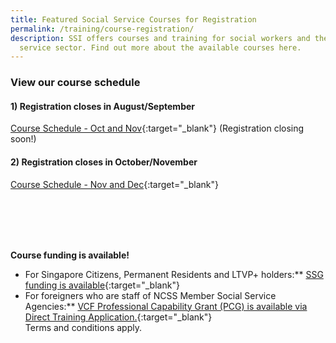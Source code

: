 ```yaml
---
title: Featured Social Service Courses for Registration
permalink: /training/course-registration/
description: SSI offers courses and training for social workers and the social
  service sector. Find out more about the available courses here.
---
```

### **View our course schedule**

#### 1) Registration closes in August/September
[Course Schedule - Oct and Nov](/files/Files%20for%20Learners/Course%20Schedule%20-%20Oct%20and%20Nov%20(Register%20by%20Sept).pdf){:target="_blank"} (Registration closing soon!)

#### 2) Registration closes in October/November
[Course Schedule - Nov and Dec](/files/Files%20for%20Learners/Course%20Schedule%20-%20Nov%20-%20Dec.pdf){:target="_blank"}


<br>
<br>
<br>
<br>

**Course funding is available!**
* For Singapore Citizens, Permanent Residents and LTVP+ holders:** [SSG funding is available](https://www.ssg-wsg.gov.sg/individuals/training-grants-incentives.html){:target="_blank"}  
* For foreigners who are staff of NCSS Member Social Service Agencies:** [VCF Professional Capability Grant (PCG) is available via Direct Training Application.](https://www.ncss.gov.sg/grants-search/detail-page/VCFProfessionalCapabilityGrant-LocalTraining){:target="_blank"} <br>
Terms and conditions apply.